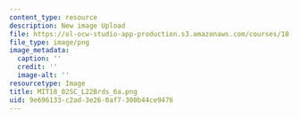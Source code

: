 ```yaml
---
content_type: resource
description: New image Upload
file: https://ol-ocw-studio-app-production.s3.amazonaws.com/courses/18-02sc-multivariable-calculus-fall-2010/9e696133c2ad3e260af7300b44ce9476_MIT18_02SC_L22Brds_6a.png
file_type: image/png
image_metadata:
  caption: ''
  credit: ''
  image-alt: ''
resourcetype: Image
title: MIT18_02SC_L22Brds_6a.png
uid: 9e696133-c2ad-3e26-0af7-300b44ce9476
---
```

